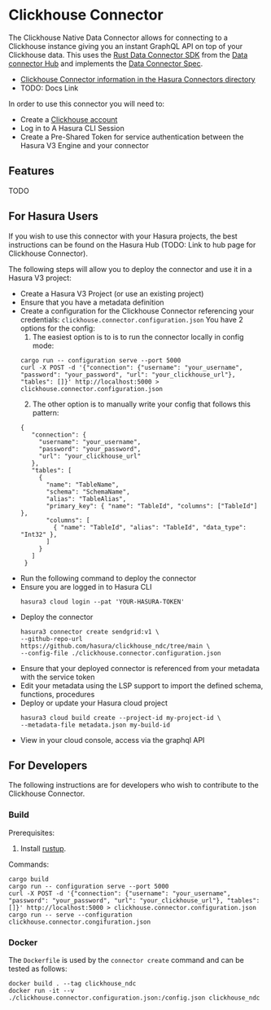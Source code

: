 # Clickhouse Connector

The Clickhouse Native Data Connector allows for connecting to a Clickhouse instance giving you an instant GraphQL API on top of your Clickhouse data.
This uses the [Rust Data Connector SDK](https://github.com/hasura/ndc-hub#rusk-sdk) from the [Data connector Hub](https://github.com/hasura/ndc-hub) and implements the [Data Connector Spec](https://github.com/hasura/ndc-spec).

* [Clickhouse Connector information in the Hasura Connectors directory](https://hasura.io/connectors/clickhouse)
* TODO: Docs Link

In order to use this connector you will need to:

* Create a [Clickhouse account](https://clickhouse.cloud/signUp?loc=nav-get-started)
* Log in to A Hasura CLI Session
* Create a Pre-Shared Token for service authentication between the Hasura V3 Engine and your connector

## Features

TODO

## For Hasura Users

If you wish to use this connector with your Hasura projects, the best instructions can be found on the Hasura Hub (TODO: Link to hub page for Clickhouse Connector).

The following steps will allow you to deploy the connector and use it in a Hasura V3 project:

* Create a Hasura V3 Project (or use an existing project)
* Ensure that you have a metadata definition
* Create a configuration for the Clickhouse Connector referencing your credentials:
     `clickhouse.connector.configuration.json`
     You have 2 options for the config:
     1. The easiest option is to is to run the connector locally in config mode:
     ```
     cargo run -- configuration serve --port 5000
     curl -X POST -d '{"connection": {"username": "your_username", "password": "your_password", "url": "your_clickhouse_url"}, "tables": []}' http://localhost:5000 > clickhouse.connector.configuration.json
     ```
     2. The other option is to manually write your config that follows this pattern:
     ```
     {
        "connection": {
          "username": "your_username",
          "password": "your_password",
          "url": "your_clickhouse_url"
        },
        "tables": [
          {
            "name": "TableName",
            "schema": "SchemaName",
            "alias": "TableAlias",
            "primary_key": { "name": "TableId", "columns": ["TableId"] },
            "columns": [
              { "name": "TableId", "alias": "TableId", "data_type": "Int32" },
            ]
          }
        ]
      }
     ```
* Run the following command to deploy the connector
* Ensure you are logged in to Hasura CLI
     ```
     hasura3 cloud login --pat 'YOUR-HASURA-TOKEN'
     ```
* Deploy the connector
     ```
     hasura3 connector create sendgrid:v1 \
     --github-repo-url https://github.com/hasura/clickhouse_ndc/tree/main \
     --config-file ./clickhouse.connector.configuration.json
     ```
* Ensure that your deployed connector is referenced from your metadata with the service token
* Edit your metadata using the LSP support to import the defined schema, functions, procedures
* Deploy or update your Hasura cloud project
     ```
     hasura3 cloud build create --project-id my-project-id \
     --metadata-file metadata.json my-build-id
     ```
* View in your cloud console, access via the graphql API


## For Developers

The following instructions are for developers who wish to contribute to the Clickhouse Connector.

### Build

Prerequisites:

1. Install [rustup](https://www.rust-lang.org/tools/install).

Commands:

```
cargo build
cargo run -- configuration serve --port 5000
curl -X POST -d '{"connection": {"username": "your_username", "password": "your_password", "url": "your_clickhouse_url"}, "tables": []}' http://localhost:5000 > clickhouse.connector.configuration.json
cargo run -- serve --configuration clickhouse.connector.congifuration.json
```

### Docker

The `Dockerfile` is used by the `connector create` command and can be tested as follows:

```
docker build . --tag clickhouse_ndc
docker run -it --v ./clickhouse.connector.configuration.json:/config.json clickhouse_ndc
```